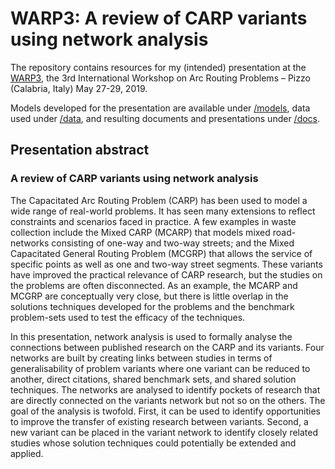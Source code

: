 # WARP3: A review of CARP variants using network analysis

The repository contains resources for my (intended) presentation at the [WARP3](http://warp3.unical.it/wp/), the 3rd International Workshop on Arc Routing Problems – Pizzo (Calabria, Italy) May 27-29, 2019.

Models developed for the presentation are available under [/models](https://github.com/ejwillemse/WARP3/models), data used under [/data](https://github.com/ejwillemse/WARP3/data), and resulting documents and presentations under [/docs](/docs).

## Presentation abstract

### A review of CARP variants using network analysis

The Capacitated Arc Routing Problem (CARP) has been used to model a wide range of real-world problems. It has seen many extensions to reflect constraints and scenarios faced in practice. A few examples in waste collection include the Mixed CARP (MCARP) that models mixed road-networks consisting of one-way and two-way streets; and the Mixed Capacitated General Routing Problem (MCGRP) that allows the service of specific points as well as one and two-way street segments. These variants have improved the practical relevance of CARP research, but the studies on the problems are often disconnected. As an example, the MCARP and MCGRP are conceptually very close, but there is little overlap in the solutions techniques developed for the problems and the benchmark problem-sets used to test the efficacy of the techniques. 

In this presentation, network analysis is used to formally analyse the connections between published research on the CARP and its variants. Four networks are built by creating links between studies in terms of generalisability of problem variants where one variant can be reduced to another, direct citations, shared benchmark sets, and shared solution techniques. The networks are analysed to identify pockets of research that are directly connected on the variants network but not so on the others. The goal of the analysis is twofold. First, it can be used to identify opportunities to improve the transfer of existing research between variants. Second, a new variant can be placed in the variant network to identify closely related studies whose solution techniques could potentially be extended and applied.
